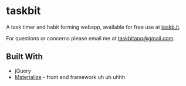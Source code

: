 # taskbit
A task timer and habit forming webapp, available for free use at [taskb.it](http://www.taskb.it/).

For questions or concerns please email me at [taskbitapp@gmail.com](mailto:taskbitapp@gmail.com).

## Built With

* jQuery
* [Materialize](http://materializecss.com/) - front end framework
uh
uh
uhhh
